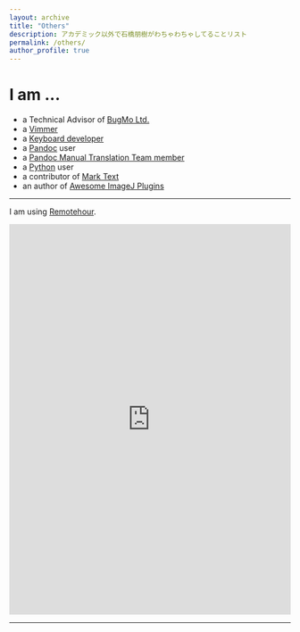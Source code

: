 ```yaml
---
layout: archive
title: "Others"
description: アカデミック以外で石橋朋樹がわちゃわちゃしてることリスト
permalink: /others/
author_profile: true
---
```


# I am ...

- a Technical Advisor of [BugMo Ltd.](https://bugmo.jp)
- a [Vimmer](https://www.vim.org)
- a [Keyboard developer](https://www.google.co.jp/search?q=keyboard%20diy)
- a [Pandoc](https://pandoc.org) user
- a [Pandoc Manual Translation Team member](https://pandoc-doc-ja.readthedocs.io/ja/latest/users-guide.html)
- a [Python](https://www.python.org) user
- a contributor of [Mark Text](https://github.com/marktext/marktext)
- an author of [Awesome ImageJ Plugins](https://github.com/ishibaki/awesome-imagej-plugins)

---

I am using [Remotehour](https://remotehour.com/t-ishibashi).


<iframe src="https://remotehour.com/widget/364/371?inline=true" width="100%" height="700px" marginwidth="0" marginheight="0" frameborder="0" style="border:none;" allow="microphone; camera"></iframe>

---

<script src="https://utteranc.es/client.js"
        repo="ishibaki/ishibaki.github.io"
        issue-term="title"
        theme="github-light"
        crossorigin="anonymous"
        async>
</script>
